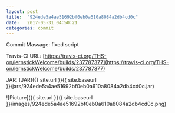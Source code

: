 ```yaml
---
layout: post
title:  "924ede5a4ae51692bf0eb0a610a8084a2db4cd0c"
date:   2017-05-31 04:50:21
categories: commit
---
```


Commit Massage: fixed script  

Travis-CI URL: [https://travis-ci.org/THS-on/lernstickWelcome/builds/237787377](https://travis-ci.org/THS-on/lernstickWelcome/builds/237787377)

JAR: [JAR]({{ site.url }}{{ site.baseurl }}/jars/924ede5a4ae51692bf0eb0a610a8084a2db4cd0c.jar)

![Picture]({{ site.url }}{{ site.baseurl }}/images/924ede5a4ae51692bf0eb0a610a8084a2db4cd0c.png)

